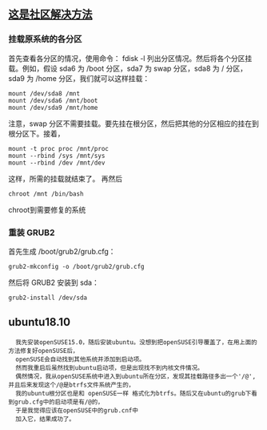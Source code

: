 ## [这是社区解决方法](https://zh.opensuse.org/%E4%BF%AE%E5%A4%8DGRUB2)
### 挂载原系统的各分区
首先查看各分区的情况，使用命令：
fdisk -l
列出分区情况。然后将各个分区挂载。例如，假设 sda6 为 /boot 分区，sda7 为 swap 分区，sda8 为 / 分区，sda9 为 /home 分区，我们就可以这样挂载：
```text
mount /dev/sda8 /mnt
mount /dev/sda6 /mnt/boot
mount /dev/sda9 /mnt/home
```
注意，swap 分区不需要挂载。要先挂在根分区，然后把其他的分区相应的挂在到根分区下。接着，
```text
mount -t proc proc /mnt/proc
mount --rbind /sys /mnt/sys
mount --rbind /dev /mnt/dev
```
这样，所需的挂载就结束了。 再然后
```text
chroot /mnt /bin/bash
```
chroot到需要修复的系统

### 重装 GRUB2
首先生成 /boot/grub2/grub.cfg：
```text
grub2-mkconfig -o /boot/grub2/grub.cfg
```
然后将 GRUB2 安装到 sda：
```text
grub2-install /dev/sda
```
## ubuntu18.10
```text
  我先安装openSUSE15.0，随后安装ubuntu。没想到把openSUSE引导覆盖了，在用上面的方法修复好openSUSE后，
  openSUSE会自动找到其他系统并添加到启动项。
  然而我重启后虽然找到ubuntu启动项，但是出现找不到内核文件情况。
  偶然情况，我从openSUSE系统中进入到ubuntu所在分区，发现其挂载路径多出一个'/@',并且后来发现这个/@是btrfs文件系统产生的，
  我的ubuntu根分区也是和 openSUSE一样 格式化为btrfs。随后又在ubuntu的grub下看到grub.cfg中的启动项是有/@的，
  于是我觉得应该在openSUSE中的grub.cnf中
  加入它，结果成功了。
  ```
